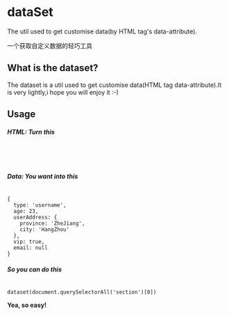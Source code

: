 dataSet
=======

<p>The util used to get customise data(by HTML tag&#39;s data-attribute).</p>
<p>一个获取自定义数据的轻巧工具</p>
<h2 clas="t-pos-center">What is the dataset?</h2>
<p>The dataset is a util used to get customise data(HTML tag data-attribute).It is very lightly,i hope you will enjoy it :-)</p>

<h2>Usage</h2>
<h5>HTML: Turn this</h5>
<code>
<section data-type="username" 
         data-age="23" 
         data-userAddress='{"province":"ZheJiang","city":"HangZhou"}'
         data-vip="true" data-email="null"
>
</section>
</code>

<h5>Data: You want into this</h5>
<code>
{
  type: 'username',
  age: 23,
  userAddress: {
    province: 'ZheJiang',
    city: 'HangZhou'
  },
  vip: true,
  email: null
}
</code>

<h5>So you can do this</h5>
<code>
dataset(document.querySelectorAll('section')[0])	
</code>

<strong>Yea, so easy!</strong>